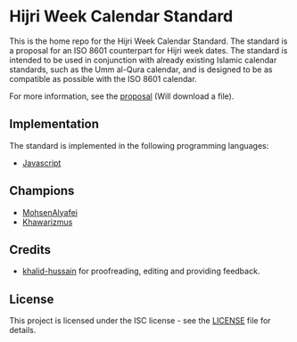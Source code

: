 # Hijri Week Calendar Standard

This is the home repo for the Hijri Week Calendar Standard. The standard is a proposal for an ISO 8601 counterpart for Hijri week dates. The standard is intended to be used in conjunction with already existing Islamic calendar standards, such as the Umm al-Qura calendar, and is designed to be as compatible as possible with the ISO 8601 calendar.

For more information, see the [proposal](https://dub.sh/HWC-proposal) (Will download a file).

## Implementation

The standard is implemented in the following programming languages:

- [Javascript](https://github.com/khawarizmus/hijri-week-calendar)

## Champions

- [MohsenAlyafei](https://github.com/MohsenAlyafei)
- [Khawarizmus](https://github.com/khawarizmus)

## Credits

- [khalid-hussain](https://github.com/khalid-hussain) for proofreading, editing and providing feedback.

## License

This project is licensed under the ISC license - see the [LICENSE](LICENSE) file for details.
